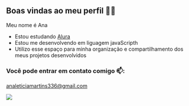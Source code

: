 ## Boas vindas ao meu perfil 💙👋
  Meu nome é Ana 

- Estou estudando [Alura](https://www.alura.com.br)
- Estou me desenvolvendo em liguagem javaScripth
- Utilizo esse espaço para minha organização e compartilhamento dos meus projetos desenvolvidos

 ### Você pode entrar em contato comigo 📫:
 
 analeticiamartins336@gmail.com

![](https://media1.tenor.com/m/qEV9igsXP4YAAAAC/welcome.gif)
